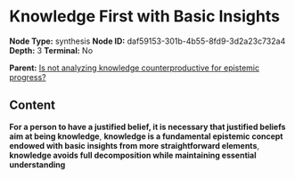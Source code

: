# Knowledge First with Basic Insights

**Node Type:** synthesis
**Node ID:** daf59153-301b-4b55-8fd9-3d2a23c732a4
**Depth:** 3
**Terminal:** No

**Parent:** [Is not analyzing knowledge counterproductive for epistemic progress?](is-not-analyzing-knowledge-counterproductive-for-epistemic-progress.md)

## Content

**For a person to have a justified belief, it is necessary that justified beliefs aim at being knowledge**, **knowledge is a fundamental epistemic concept endowed with basic insights from more straightforward elements**, **knowledge avoids full decomposition while maintaining essential understanding**
